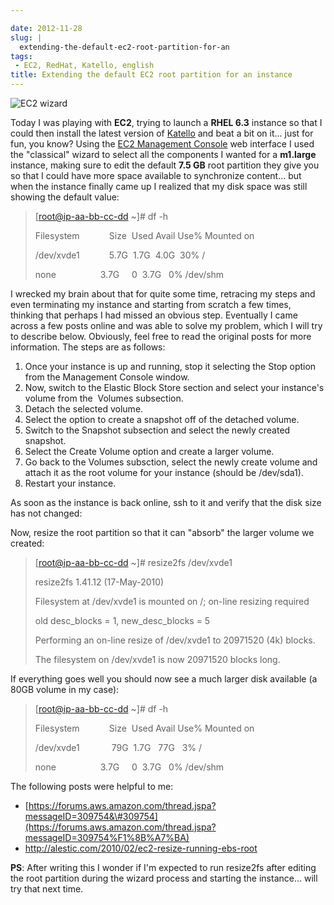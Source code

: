 ```yaml
---

date: 2012-11-28
slug: |
  extending-the-default-ec2-root-partition-for-an
tags:
 - EC2, RedHat, Katello, english
title: Extending the default EC2 root partition for an instance
---
```


![EC2
wizard](https://lh4.googleusercontent.com/-_FwLIhjJu1s/ULaGxX9ch7I/AAAAAAACppg/KR_KZG-hLfM/s400/Screenshot%2520from%25202012-11-28%252015%253A15%253A38.png)

Today I was playing with **EC2**, trying to launch a **RHEL 6.3**
instance so that I could then install the latest version of
[Katello](http://katello.org) and beat a bit on it... just for fun, you
know? Using the [EC2 Management
Console](https://console.aws.amazon.com/ec2) web interface I used the
"classical" wizard to select all the components I wanted for a
**m1.large** instance, making sure to edit the default **7.5 GB** root
partition they give you so that I could have more space available to
synchronize content... but when the instance finally came up I realized
that my disk space was still showing the default value:

> \[<root@ip-aa-bb-cc-dd> \~\]\# df -h
>
> Filesystem            Size  Used Avail Use% Mounted on
>
> /dev/xvde1            5.7G  1.7G  4.0G  30% /
>
> none                  3.7G     0  3.7G   0% /dev/shm

I wrecked my brain about that for quite some time, retracing my steps
and even terminating my instance and starting from scratch a few times,
thinking that perhaps I had missed an obvious step. Eventually I came
across a few posts online and was able to solve my problem, which I will
try to describe below. Obviously, feel free to read the original posts
for more information. The steps are as follows:

1.  Once your instance is up and running, stop it selecting the Stop
    option from the Management Console window.
2.  Now, switch to the Elastic Block Store section and select your
    instance's volume from the  Volumes subsection.
3.  Detach the selected volume.
4.  Select the option to create a snapshot off of the detached volume.
5.  Switch to the Snapshot subsection and select the newly created
    snapshot.
6.  Select the Create Volume option and create a larger volume.
7.  Go back to the Volumes subsction, select the newly create volume and
    attach it as the root volume for your instance (should be
    /dev/sda1).
8.  Restart your instance.

As soon as the instance is back online, ssh to it and verify that the
disk size has not changed:

Now, resize the root partition so that it can "absorb" the larger volume
we created:

> \[<root@ip-aa-bb-cc-dd> \~\]\# resize2fs /dev/xvde1
>
> resize2fs 1.41.12 (17-May-2010)
>
> Filesystem at /dev/xvde1 is mounted on /; on-line resizing required
>
> old desc_blocks = 1, new_desc_blocks = 5
>
> Performing an on-line resize of /dev/xvde1 to 20971520 (4k) blocks.
>
> The filesystem on /dev/xvde1 is now 20971520 blocks long.

If everything goes well you should now see a much larger disk available
(a 80GB volume in my case):

> \[<root@ip-aa-bb-cc-dd> \~\]\# df -h
>
> Filesystem            Size  Used Avail Use% Mounted on
>
> /dev/xvde1             79G  1.7G   77G   3% /
>
> none                  3.7G     0  3.7G   0% /dev/shm

The following posts were helpful to me:

-   [https://forums.aws.amazon.com/thread.jspa?messageID=309754&\#309754](https://forums.aws.amazon.com/thread.jspa?messageID=309754%F1%8B%A7%BA)
-   <http://alestic.com/2010/02/ec2-resize-running-ebs-root>

**PS**: After writing this I wonder if I'm expected to run resize2fs
after editing the root partition during the wizard process and starting
the instance... will try that next time.
